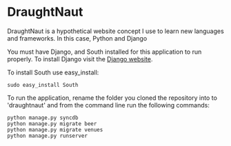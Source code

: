 # DraughtNaut

DraughtNaut is a hypothetical website concept I use to learn new languages and frameworks. In this case, Python and Django

You must have Django, and South installed for this application to run properly. To install Django visit the [Django website](https://docs.djangoproject.com/en/dev/topics/install/).

To install South use easy_install:

    sudo easy_install South

To run the application, rename the folder you cloned the repository into to 'draughtnaut' and from the command line run the following commands:

    python manage.py syncdb
    python manage.py migrate beer
    python manage.py migrate venues
    python manage.py runserver




